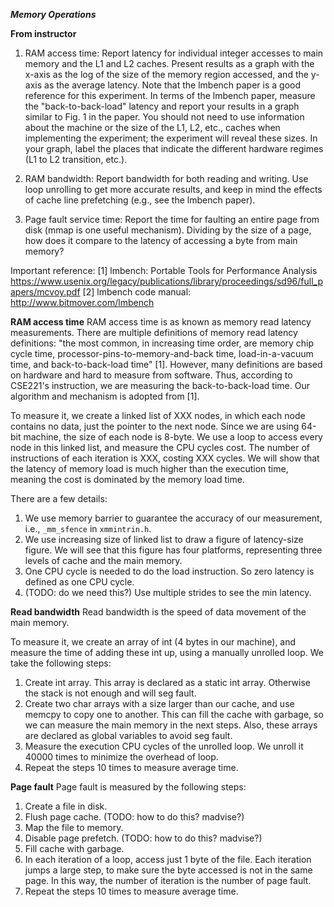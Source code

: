 ***Memory Operations***

**From instructor**
1. RAM access time: Report latency for individual integer accesses to main memory and the L1 and L2 caches. Present results as a graph with the x-axis as the log of the size of the memory region accessed, and the y-axis as the average latency. Note that the lmbench paper is a good reference for this experiment. In terms of the lmbench paper, measure the "back-to-back-load" latency and report your results in a graph similar to Fig. 1 in the paper. You should not need to use information about the machine or the size of the L1, L2, etc., caches when implementing the experiment; the experiment will reveal these sizes. In your graph, label the places that indicate the different hardware regimes (L1 to L2 transition, etc.).

2. RAM bandwidth: Report bandwidth for both reading and writing. Use loop unrolling to get more accurate results, and keep in mind the effects of cache line prefetching (e.g., see the lmbench paper).

3. Page fault service time: Report the time for faulting an entire page from disk (mmap is one useful mechanism). Dividing by the size of a page, how does it compare to the latency of accessing a byte from main memory?

Important reference: 
[1] lmbench: Portable Tools for Performance Analysis https://www.usenix.org/legacy/publications/library/proceedings/sd96/full_papers/mcvoy.pdf
[2] lmbench code manual: http://www.bitmover.com/lmbench


**RAM access time**
RAM access time is as known as memory read latency measurements. There are multiple definitions of memory read latency definitions: "the most common, in increasing time order, are memory chip cycle time, processor-pins-to-memory-and-back time, load-in-a-vacuum time, and back-to-back-load time" [1]. However, many definitions are based on hardware and hard to measure from software. Thus, according to CSE221's instruction, we are measuring the back-to-back-load time. Our algorithm and mechanism is adopted from [1].

To measure it, we create a linked list of XXX nodes, in which each node contains no data, just the pointer to the next node. Since we are using 64-bit machine, the size of each node is 8-byte. We use a loop to access every node in this linked list, and measure the CPU cycles cost. The number of instructions of each iteration is XXX, costing XXX cycles. We will show that the latency of memory load is much higher than the execution time, meaning the cost is dominated by the memory load time.

There are a few details:
1. We use memory barrier to guarantee the accuracy of our measurement, i.e., `_mm_sfence` in `xmmintrin.h`.
2. We use increasing size of linked list to draw a figure of latency-size figure. We will see that this figure has four platforms, representing three levels of cache and the main memory.
3. One CPU cycle is needed to do the load instruction. So zero latency is defined as one CPU cycle.
4. (TODO: do we need this?) Use multiple strides to see the min latency.

**Read bandwidth**
Read bandwidth is the speed of data movement of the main memory.

To measure it, we create an array of int (4 bytes in our machine), and measure the time of adding these int up, using a manually unrolled loop. We take the following steps:
1. Create int array. This array is declared as a static int array. Otherwise the stack is not enough and will seg fault.
2. Create two char arrays with a size larger than our cache, and use memcpy to copy one to another. This can fill the cache with garbage, so we can measure the main memory in the next steps. Also, these arrays are declared as global variables to avoid seg fault.
3. Measure the execution CPU cycles of the unrolled loop. We unroll it 40000 times to minimize the overhead of loop.
4. Repeat the steps 10 times to measure average time.

**Page fault**
Page fault is measured by the following steps:
1. Create a file in disk.
2. Flush page cache. (TODO: how to do this? madvise?)
3. Map the file to memory.
4. Disable page prefetch. (TODO: how to do this? madvise?)
5. Fill cache with garbage.
6. In each iteration of a loop, access just 1 byte of the file. Each iteration jumps a large step, to make sure the byte accessed is not in the same page. In this way, the number of iteration is the number of page fault.
7. Repeat the steps 10 times to measure average time.